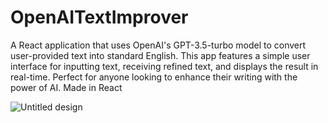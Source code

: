 # OpenAITextImprover
A React application that uses OpenAI's GPT-3.5-turbo model to convert user-provided text into standard English. This app features a simple user interface for inputting text, receiving refined text, and displays the result in real-time. Perfect for anyone looking to enhance their writing with the power of AI. Made in React


![Untitled design](https://github.com/ImranAliJutt/OpenAITextImprover/assets/143342290/0932d0c3-1bde-48d3-9dc1-fbcd4c75a8cc)


